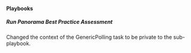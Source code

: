 
#### Playbooks
##### Run Panorama Best Practice Assessment
Changed the context of the GenericPolling task to be private to the sub-playbook.
